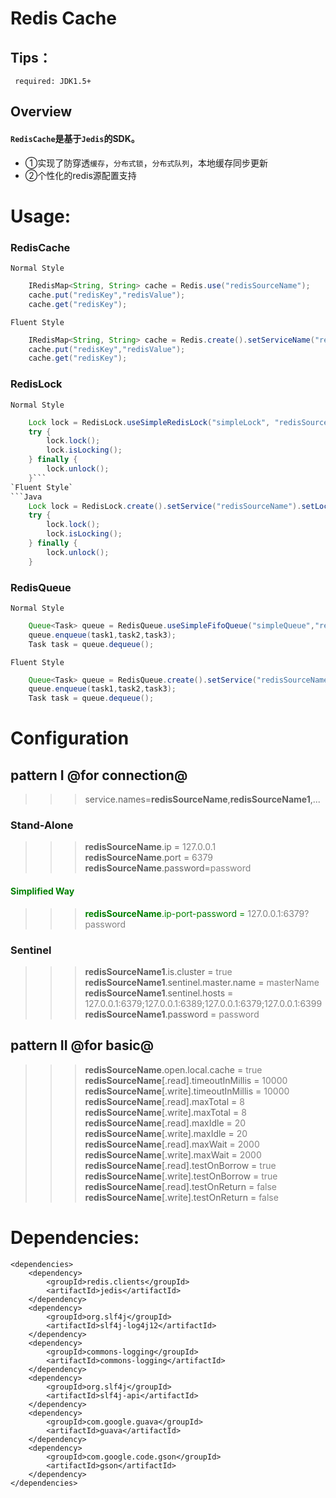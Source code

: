 Redis Cache
=
Tips：
-
     required: JDK1.5+
Overview
-
#### `RedisCache`是基于`Jedis`的SDK。
+ ①实现了防穿透`缓存`，`分布式锁`，`分布式队列`，本地缓存同步更新<br>
+ ②个性化的redis源配置支持<br>

# Usage:

### RedisCache
`Normal Style`
```Java
	IRedisMap<String, String> cache = Redis.use("redisSourceName");
	cache.put("redisKey","redisValue");
	cache.get("redisKey");
```
`Fluent Style`
```Java
	IRedisMap<String, String> cache = Redis.create().setServiceName("redisSourceName").build();
	cache.put("redisKey","redisValue");
	cache.get("redisKey");
```
### RedisLock
`Normal Style`
```Java
    Lock lock = RedisLock.useSimpleRedisLock("simpleLock", "redisSourceName");
    try {
        lock.lock();
        lock.isLocking();
    } finally {
        lock.unlock();
    }```
`Fluent Style`
```Java
    Lock lock = RedisLock.create().setService("redisSourceName").setLockName("simpleLock").useSimpleRedisLock();
    try {
        lock.lock();
        lock.isLocking();
    } finally {
        lock.unlock();
    }
```
### RedisQueue
`Normal Style`
```Java
    Queue<Task> queue = RedisQueue.useSimpleFifoQueue("simpleQueue","redisSourceName");
    queue.enqueue(task1,task2,task3);
    Task task = queue.dequeue();
```
`Fluent Style`
```Java
    Queue<Task> queue = RedisQueue.create().setService("redisSourceName").setQueueName("simpleQueue").useSimpleFifoQueue();
    queue.enqueue(task1,task2,task3);
    Task task = queue.dequeue();
```

# Configuration
## pattern I @for connection@
>>> service.names=<b>redisSourceName</b>,<b>redisSourceName1</b>,...

### Stand-Alone
>>> <b>redisSourceName</b>.ip = <font color="grey ">127.0.0.1</font><br>
>>> <b>redisSourceName</b>.port = <font color="grey ">6379</font><br>
>>> <b>redisSourceName</b>.password=<font color="grey ">password</font><br>

#### <font color="green">Simplified Way

>>> <b>redisSourceName</b>.ip-port-password = <font color="grey ">127.0.0.1:6379?password</font></font>

### Sentinel
>>> <b>redisSourceName1</b>.is.cluster = <font color="grey ">true</font><br>
>>> <b>redisSourceName1</b>.sentinel.master.name = <font color="grey ">masterName</font><br>
>>> <b>redisSourceName1</b>.sentinel.hosts = <font color="grey ">127.0.0.1:6379;127.0.0.1:6389;127.0.0.1:6379;127.0.0.1:6399</font><br>
>>> <b>redisSourceName1</b>.password = <font color="grey ">password</font><br>

## pattern II @for basic@

>>> <b>redisSourceName</b>.open.local.cache = <font color="grey ">true</font><br>
>>> <b>redisSourceName</b>[.read].timeoutInMillis = <font color="grey ">10000</font><br>
>>> <b>redisSourceName</b>[.write].timeoutInMillis = <font color="grey ">10000</font><br>
>>> <b>redisSourceName</b>[.read].maxTotal = <font color="grey ">8</font><br>
>>> <b>redisSourceName</b>[.write].maxTotal = <font color="grey ">8</font><br>
>>> <b>redisSourceName</b>[.read].maxIdle = <font color="grey ">20</font><br>
>>> <b>redisSourceName</b>[.write].maxIdle = <font color="grey ">20</font><br>
>>> <b>redisSourceName</b>[.read].maxWait = <font color="grey ">2000</font><br>
>>> <b>redisSourceName</b>[.write].maxWait = <font color="grey ">2000</font><br>
>>> <b>redisSourceName</b>[.read].testOnBorrow = <font color="grey ">true</font><br>
>>> <b>redisSourceName</b>[.write].testOnBorrow = <font color="grey ">true</font><br>
>>> <b>redisSourceName</b>[.read].testOnReturn = <font color="grey ">false</font><br>
>>> <b>redisSourceName</b>[.write].testOnReturn = <font color="grey ">false</font><br>

# Dependencies:
    <dependencies>
        <dependency>
            <groupId>redis.clients</groupId>
            <artifactId>jedis</artifactId>
        </dependency>
        <dependency>
            <groupId>org.slf4j</groupId>
            <artifactId>slf4j-log4j12</artifactId>
        </dependency>
        <dependency>
            <groupId>commons-logging</groupId>
            <artifactId>commons-logging</artifactId>
        </dependency>
        <dependency>
            <groupId>org.slf4j</groupId>
            <artifactId>slf4j-api</artifactId>
        </dependency>
        <dependency>
            <groupId>com.google.guava</groupId>
            <artifactId>guava</artifactId>
        </dependency>
        <dependency>
            <groupId>com.google.code.gson</groupId>
            <artifactId>gson</artifactId>
        </dependency>
    </dependencies>